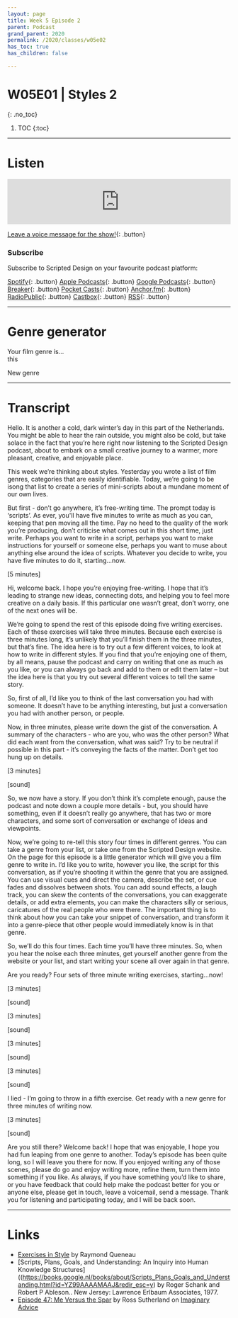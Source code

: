 ```yaml
---
layout: page
title: Week 5 Episode 2
parent: Podcast
grand_parent: 2020
permalink: /2020/classes/w05e02
has_toc: true
has_children: false

---
```


# W05E01 | Styles 2
{: .no_toc}

1. TOC
{:toc}


---

# Listen

<iframe src="https://anchor.fm/scripteddesign/embed/episodes/S01-W05-E02-Scripted-Design--Week-5-Episode-2-em84ke" height="102px" width="100%" frameborder="0" scrolling="no"></iframe>

<br>

[Leave a voice message for the show!](https://anchor.fm/scripteddesign/message){: .button}

### Subscribe

Subscribe to Scripted Design on your favourite podcast platform:

[Spotify](https://open.spotify.com/show/3sYD3KyPJXnIHUY2m2uFcy){: .button} [Apple Podcasts](https://podcasts.apple.com/nl/podcast/scripted-design/id1533696064?l=en){: .button} [Google Podcasts](https://www.google.com/podcasts?feed=aHR0cHM6Ly9hbmNob3IuZm0vcy8zN2QzMjZjNC9wb2RjYXN0L3Jzcw==){: .button} [Breaker](https://breaker.audio/scripted-design){: .button} [Pocket Casts](https://pca.st/h40ivs5f){: .button} [Anchor.fm](https://anchor.fm/scripteddesign){: .button} [RadioPublic](https://radiopublic.com/scripted-design-WaxpdP){: .button} [Castbox](https://castbox.fm/channel/Scripted-Design-id3371338){: .button} [RSS](https://anchor.fm/s/37d326c4/podcast/rss){: .button}

---

# Genre generator

<p class="centred">Your film genre is... <br><span id="adj1" class="emphasis">this</span></p>

<a onclick="newGenre()" class="button">New genre</a>

<script type="text/javascript">
 var genre = [  "western",
  "film noir",
  "neo noir",
  "coming-of-age film",
  "thriller",
  "psychological thriller",
  "soap opera",
  "horror",
  "children’s film",
  "animal journey",
  "courtroom drama",
  "docudrama",
  "fly-on-the-wall documentary",
  "musical",
  "magical realism",
  "procedural drama",
  "mockumentary",
  "slapstick",
  "cooking show",
  "educational video",
  "game show",
  "infomercial",
  "advertisement",
  "corporate training film",
  "propaganda film",
  "news bulletin",
  "news segment",
  "magazine show",
  "stand up comedy",
  "talk show",
  "kung fu film",
  "epic saga",
  "road movie",
  "music video",
  "low-budget horror",
  "heist",
  "slasher",
  "hybrid-reality",
  "neo-realism",
  "gangster",
  "comedy-drama",
  "crime drama",
  "docudrama",
  "historical drama",
  "horror drama",
  "legal drama",
  "melodrama",
  "military drama",
  "romantic drama",
  "teen drama",
  "murder mystery",
  "occult thriller",
  "paranoid fiction",
  "space opera",
  "superhero romance",
  "adult cartoon",
  "variety show",
  "stand up comedy",
  "talk show",
  "sports commentary",
  "news report",
  "public information film",
  "propaganda film",
  "martial arts",
  "experimental short",
  "comic book adaptation",
  "reality tv"
];

  function newGenre(){
    var g1 = genre[Math.floor(Math.random() * genre.length)];
    document.getElementById('adj1').innerHTML = g1;
  }
  newGenre();
</script>



---
# Transcript

Hello. It is another a cold, dark winter’s day in this part of the Netherlands. You might be able to hear the rain outside, you might also be cold, but take solace in the fact that you’re here right now listening to the Scripted Design podcast, about to embark on a small creative journey to a warmer, more pleasant, creative, and enjoyable place.

This week we’re thinking about styles. Yesterday you wrote a list of film genres, categories that are easily identifiable. Today, we’re going to be isong that list to create a series of mini-scripts about a mundane moment of our own lives.

But first - don’t go anywhere, it’s free-writing time. The prompt today is ‘scripts’. As ever, you'll have five minutes to write as much as you can, keeping that pen moving all the time. Pay no heed to the quality of the work you’re producing, don’t criticise what comes out in this short time, just write. Perhaps you want to write in a script, perhaps you want to make instructions for yourself or someone else, perhaps you want to muse about anything else around the idea of scripts. Whatever you decide to write, you have five minutes to do it, starting...now.

[5 minutes]

Hi, welcome back. I hope you’re enjoying free-writing. I hope that it’s leading to strange new ideas, connecting dots, and helping you to feel more creative on a daily basis. If this particular one wasn’t great, don’t worry, one of the next ones will be.

We’re going to spend the rest of this episode doing five writing exercises. Each of these exercises will take three minutes. Because each exercise is three minutes long, it’s unlikely that you’ll finish them in the three minutes, but that’s fine. The idea here is to try out a few different voices, to look at how to write in different styles. If you find that you’re enjoying one of them, by all means, pause the podcast and carry on writing that one as much as you like, or you can always go back and add to them or edit them later – but the idea here is that you try out several different voices to tell the same story.

So, first of all, I’d like you to think of the last conversation you had with someone. It doesn’t have to be anything interesting, but just a conversation you had with another person, or people.

Now, in three minutes, please write down the gist of the conversation. A summary of the characters - who are you, who was the other person? What did each want from the conversation, what was said? Try to be neutral if possible in this part - it’s conveying the facts of the matter. Don’t get too hung up on details.

[3 minutes]

[sound]

So, we now have a story. If you don’t think it’s complete enough, pause the podcast and note down a couple more details - but, you should have something, even if it doesn’t really go anywhere, that has two or more characters, and some sort of conversation or exchange of ideas and viewpoints.

Now, we’re going to re-tell this story four times in different genres. You can take a genre from your list, or take one from the Scripted Design website. On the page for this episode is a little generator which will give you a film genre to write in. I’d like you to write, however you like, the script for this conversation, as if you’re shooting it within the genre that you are assigned. You can use visual cues and direct the camera, describe the set, or cue fades and dissolves between shots. You can add sound effects, a laugh track, you can skew the contents of the conversations, you can exaggerate details, or add extra elements, you can make the characters silly or serious, caricatures of the real people who were there. The important thing is to think about how you can take your snippet of conversation, and transform it into a genre-piece that other people would immediately know is in that genre.

So, we’ll do this four times. Each time you’ll have three minutes. So, when you hear the noise each three minutes, get yourself another genre from the website or your list, and start writing your scene all over again in that genre.

Are you ready? Four sets of three minute writing exercises, starting…now!

[3 minutes]

[sound]

[3 minutes]

[sound]

[3 minutes]

[sound]

[3 minutes]

[sound]

I lied - I’m going to throw in a fifth exercise. Get ready with a new genre for three minutes of writing now.

[3 minutes]

[sound]

Are you still there? Welcome back! I hope that was enjoyable, I hope you had fun leaping from one genre to another. Today’s episode has been quite long, so I will leave you there for now. If you enjoyed writing any of those scenes, please do go and enjoy writing more, refine them, turn them into something if you like. As always, if you have something you’d like to share, or you have feedback that could help make the podcast better for you or anyone else, please get in touch, leave a voicemail, send a message. Thank you for listening and participating today, and I will be back soon.


---

# Links

- [Exercises in Style](https://en.wikipedia.org/wiki/Exercises_in_Style) by Raymond Queneau
- [Scripts, Plans, Goals, and Understanding: An Inquiry into Human Knowledge Structures]((https://books.google.nl/books/about/Scripts_Plans_Goals_and_Understanding.html?id=YZ99AAAAMAAJ&redir_esc=y) by Roger Schank and Robert P Ableson.. New Jersey: Lawrence Erlbaum Associates, 1977.
- [Episode 47: Me Versus the Spar](https://soundcloud.com/ross-sutherland/47-me-versus-the-spar-parts-1-to-7) by Ross Sutherland on [Imaginary Advice](https://www.imaginaryadvice.com)
